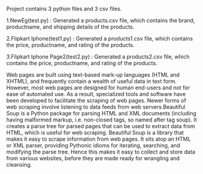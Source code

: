 Project contains 3 python files and 3 csv files.

1.NewEg(test.py) : Generated a products.csv file, which contains the brand, productname, and shipping details of the products.

2.Flipkart Iphone(test1.py) : Generated a products1.csv file, which contains the price, productname, and rating of the products.

3.Flipkart Iphone Page2(test2.py) : Generated a products2.csv file, which contains the price, productname, and rating of the products.

Web pages are built using text-based mark-up languages (HTML and XHTML), and frequently contain a wealth of useful data in text form. However, most web pages are designed for human end-users and not for ease of automated use. As a result, specialized tools and software have been developed to facilitate the scraping of web pages. Newer forms of web scraping involve listening to data feeds from web servers.Beautiful Soup is a Python package for parsing HTML and XML documents (including having malformed markup, i.e. non-closed tags, so named after tag soup). It creates a parse tree for parsed pages that can be used to extract data from HTML, which is useful for web scraping. Beautiful Soup is a library that makes it easy to scrape information from web pages. It sits atop an HTML or XML parser, providing Pythonic idioms for iterating, searching, and modifying the parse tree. Hence this makes it easy to collect and store data from various websites, before they are made ready for wrangling and cleansing. 
